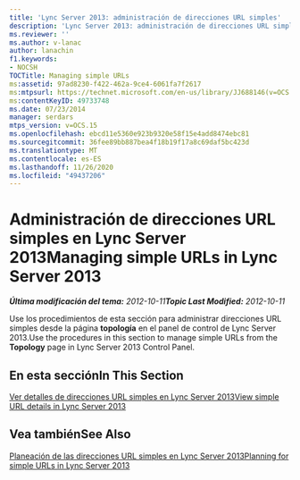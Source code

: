 ```yaml
---
title: 'Lync Server 2013: administración de direcciones URL simples'
description: 'Lync Server 2013: administración de direcciones URL simples.'
ms.reviewer: ''
ms.author: v-lanac
author: lanachin
f1.keywords:
- NOCSH
TOCTitle: Managing simple URLs
ms:assetid: 97ad8230-f422-462a-9ce4-6061fa7f2617
ms:mtpsurl: https://technet.microsoft.com/en-us/library/JJ688146(v=OCS.15)
ms:contentKeyID: 49733748
ms.date: 07/23/2014
manager: serdars
mtps_version: v=OCS.15
ms.openlocfilehash: ebcd11e5360e923b9320e58f15e4add8474ebc81
ms.sourcegitcommit: 36fee89bb887bea4f18b19f17a8c69daf5bc423d
ms.translationtype: MT
ms.contentlocale: es-ES
ms.lasthandoff: 11/26/2020
ms.locfileid: "49437206"
---
```

# <a name="managing-simple-urls-in-lync-server-2013"></a><span data-ttu-id="b17b1-103">Administración de direcciones URL simples en Lync Server 2013</span><span class="sxs-lookup"><span data-stu-id="b17b1-103">Managing simple URLs in Lync Server 2013</span></span>

<div data-xmlns="http://www.w3.org/1999/xhtml">

<div class="topic" data-xmlns="http://www.w3.org/1999/xhtml" data-msxsl="urn:schemas-microsoft-com:xslt" data-cs="https://msdn.microsoft.com/">

<div data-asp="https://msdn2.microsoft.com/asp">



</div>

<div id="mainSection">

<div id="mainBody"><span data-ttu-id="b17b1-104">

<span> </span></span><span class="sxs-lookup"><span data-stu-id="b17b1-104">

<span> </span></span></span>

<span data-ttu-id="b17b1-105">_**Última modificación del tema:** 2012-10-11_</span><span class="sxs-lookup"><span data-stu-id="b17b1-105">_**Topic Last Modified:** 2012-10-11_</span></span>

<span data-ttu-id="b17b1-106">Use los procedimientos de esta sección para administrar direcciones URL simples desde la página **topología** en el panel de control de Lync Server 2013.</span><span class="sxs-lookup"><span data-stu-id="b17b1-106">Use the procedures in this section to manage simple URLs from the **Topology** page in Lync Server 2013 Control Panel.</span></span>

<div>

## <a name="in-this-section"></a><span data-ttu-id="b17b1-107">En esta sección</span><span class="sxs-lookup"><span data-stu-id="b17b1-107">In This Section</span></span>

[<span data-ttu-id="b17b1-108">Ver detalles de direcciones URL simples en Lync Server 2013</span><span class="sxs-lookup"><span data-stu-id="b17b1-108">View simple URL details in Lync Server 2013</span></span>](lync-server-2013-view-simple-url-details.md)

</div>

<div>

## <a name="see-also"></a><span data-ttu-id="b17b1-109">Vea también</span><span class="sxs-lookup"><span data-stu-id="b17b1-109">See Also</span></span>


[<span data-ttu-id="b17b1-110">Planeación de las direcciones URL simples en Lync Server 2013</span><span class="sxs-lookup"><span data-stu-id="b17b1-110">Planning for simple URLs in Lync Server 2013</span></span>](lync-server-2013-planning-for-simple-urls.md)  
  

<span data-ttu-id="b17b1-111"></div>

</div>

<span> </span>

</div>

</div>

</span><span class="sxs-lookup"><span data-stu-id="b17b1-111"></div>

</div>

<span> </span>

</div>

</div>

</span></span></div>

